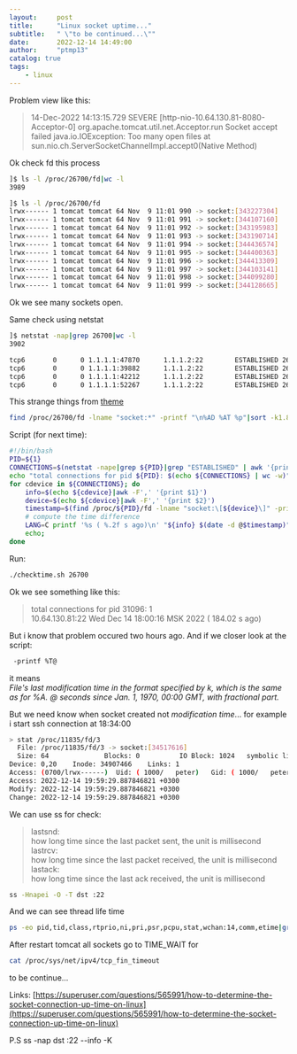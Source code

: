 ```yaml
---
layout:     post
title:      "Linux socket uptime..."
subtitle:   " \"to be continued...\""
date:       2022-12-14 14:49:00
author:     "ptmp13"
catalog: true
tags:
    - linux
---
```


Problem view like this:

> 14-Dec-2022 14:13:15.729 SEVERE [http-nio-10.64.130.81-8080-Acceptor-0] org.apache.tomcat.util.net.Acceptor.run Socket accept failed
 java.io.IOException: Too many open files
        at sun.nio.ch.ServerSocketChannelImpl.accept0(Native Method)


Ok check fd this process
```bash
]$ ls -l /proc/26700/fd|wc -l
3989
```
```bash
]$ ls -l /proc/26700/fd
lrwx------ 1 tomcat tomcat 64 Nov  9 11:01 990 -> socket:[343227304]
lrwx------ 1 tomcat tomcat 64 Nov  9 11:01 991 -> socket:[344107160]
lrwx------ 1 tomcat tomcat 64 Nov  9 11:01 992 -> socket:[343195983]
lrwx------ 1 tomcat tomcat 64 Nov  9 11:01 993 -> socket:[343190714]
lrwx------ 1 tomcat tomcat 64 Nov  9 11:01 994 -> socket:[344436574]
lrwx------ 1 tomcat tomcat 64 Nov  9 11:01 995 -> socket:[344400363]
lrwx------ 1 tomcat tomcat 64 Nov  9 11:01 996 -> socket:[344413309]
lrwx------ 1 tomcat tomcat 64 Nov  9 11:01 997 -> socket:[344103141]
lrwx------ 1 tomcat tomcat 64 Nov  9 11:01 998 -> socket:[344099280]
lrwx------ 1 tomcat tomcat 64 Nov  9 11:01 999 -> socket:[344128665]
```

Ok we see many sockets open.

Same check using netstat
```bash
]$ netstat -nap|grep 26700|wc -l
3902
```
```bash
tcp6       0      0 1.1.1.1:47870      1.1.1.2:22        ESTABLISHED 26700/java
tcp6       0      0 1.1.1.1:39882      1.1.1.2:22        ESTABLISHED 26700/java
tcp6       0      0 1.1.1.1:42212      1.1.1.2:22        ESTABLISHED 26700/java
tcp6       0      0 1.1.1.1:52267      1.1.1.2:22        ESTABLISHED 26700/java
```


This strange things from [theme](https://superuser.com/questions/565991/how-to-determine-the-socket-connection-up-time-on-linux)
```bash
find /proc/26700/fd -lname "socket:*" -printf "\n%AD %AT %p"|sort -k1.8n -k1.1nr -k1|more
```

Script (for next time):
```bash
#!/bin/bash
PID=${1}
CONNECTIONS=$(netstat -nape|grep ${PID}|grep "ESTABLISHED" | awk '{print $5","$8","$9}')
echo "total connections for pid ${PID}: $(echo ${CONNECTIONS} | wc -w)"
for cdevice in ${CONNECTIONS}; do
    info=$(echo ${cdevice}|awk -F',' '{print $1}')
    device=$(echo ${cdevice}|awk -F',' '{print $2}')
    timestamp=$(find /proc/${PID}/fd -lname "socket:\[${device}\]" -printf %T@ 2> /dev/null);
    # compute the time difference
    LANG=C printf '%s ( %.2f s ago)\n' "${info} $(date -d @$timestamp)" $(bc <<<"$(date +%s.%N) - $timestamp");
    echo;
done
```

Run:
```bash
./checktime.sh 26700
```

Ok we see something like this:
>total connections for pid 31096: 1  
10.64.130.81:22 Wed Dec 14 18:00:16 MSK 2022 ( 184.02 s ago)  

But i know that problem occured two hours ago. And if we closer look at the script:
```bash
 -printf %T@ 
```
it means  
_File's last modification time in the format specified by k, which is the same as for %A._
_@      seconds since Jan. 1, 1970, 00:00 GMT, with fractional part._

But we need know when socket created not _modification time_... for example i start ssh connection at 18:34:00
```bash
> stat /proc/11835/fd/3
  File: /proc/11835/fd/3 -> socket:[34517616]
  Size: 64              Blocks: 0          IO Block: 1024   symbolic link
Device: 0,20    Inode: 34907466    Links: 1
Access: (0700/lrwx------)  Uid: ( 1000/   peter)   Gid: ( 1000/   peter)
Access: 2022-12-14 19:59:29.887846821 +0300
Modify: 2022-12-14 19:59:29.887846821 +0300
Change: 2022-12-14 19:59:29.887846821 +0300
```

We can use ss for check:

>lastsnd:<lastsnd>  
    how long time since the last packet sent, the unit is millisecond  
lastrcv:<lastrcv>  
    how long time since the last packet received, the unit is millisecond  
lastack:<lastack>  
    how long time since the last ack received, the unit is millisecond  

```bash
ss -Hnapei -O -T dst :22
```

And we can see thread life time
```bash
ps -eo pid,tid,class,rtprio,ni,pri,psr,pcpu,stat,wchan:14,comm,etime|grep 16953
```

After restart tomcat all sockets go to TIME_WAIT for
```bash
cat /proc/sys/net/ipv4/tcp_fin_timeout
```

to be continue...

Links:
[https://superuser.com/questions/565991/how-to-determine-the-socket-connection-up-time-on-linux](https://superuser.com/questions/565991/how-to-determine-the-socket-connection-up-time-on-linux)

P.S
ss -nap dst :22
--info
-K 